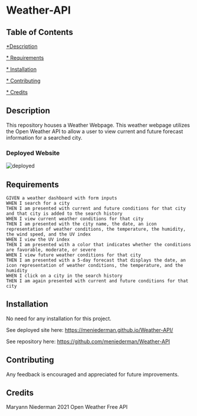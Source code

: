 # Weather-API

## Table of Contents

[*Description](#Description)

[* Requirements](#Requirements)

[* Installation](#Installation)

[* Contributing](#Contributing)

[* Credits](#Credits)


## Description

This repository houses a Weather Webpage. This weather webpage utilizes the Open Weather API to allow a user to view current and future forecast information for a searched city.

### Deployed Website

![deployed](./assets/images/image1.png)

## Requirements
```
GIVEN a weather dashboard with form inputs
WHEN I search for a city
THEN I am presented with current and future conditions for that city and that city is added to the search history
WHEN I view current weather conditions for that city
THEN I am presented with the city name, the date, an icon representation of weather conditions, the temperature, the humidity, the wind speed, and the UV index
WHEN I view the UV index
THEN I am presented with a color that indicates whether the conditions are favorable, moderate, or severe
WHEN I view future weather conditions for that city
THEN I am presented with a 5-day forecast that displays the date, an icon representation of weather conditions, the temperature, and the humidity
WHEN I click on a city in the search history
THEN I am again presented with current and future conditions for that city
```

## Installation

No need for any installation for this project.

See deployed site here:  https://meniederman.github.io/Weather-API/

See repository here: https://github.com/meniederman/Weather-API


## Contributing

Any feedback is encouraged and appreciated for future improvements.

## Credits

Maryann Niederman 2021
Open Weather Free API

